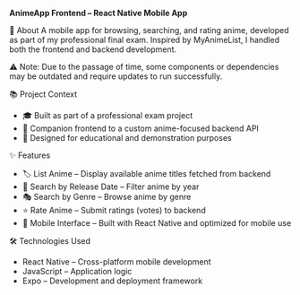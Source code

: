 **AnimeApp Frontend – React Native Mobile App**

📱 About
A mobile app for browsing, searching, and rating anime, developed as part of my professional final exam. Inspired by MyAnimeList, I handled both the frontend and backend development.

⚠️ Note: Due to the passage of time, some components or dependencies may be outdated and require updates to run successfully.

📚 Project Context
- 🎓 Built as part of a professional exam project
- 📱 Companion frontend to a custom anime-focused backend API
- 🧪 Designed for educational and demonstration purposes

✨ Features
- 🏷️ List Anime – Display available anime titles fetched from backend
- 📅 Search by Release Date – Filter anime by year
- 🎭 Search by Genre – Browse anime by genre
- ⭐ Rate Anime – Submit ratings (votes) to backend
- 📲 Mobile Interface – Built with React Native and optimized for mobile use

🛠️ Technologies Used
- React Native – Cross-platform mobile development
- JavaScript – Application logic
- Expo – Development and deployment framework
